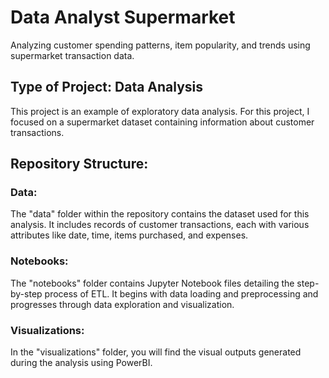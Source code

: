 # Data Analyst Supermarket
Analyzing customer spending patterns, item popularity, and trends using supermarket transaction data.

## Type of Project: Data Analysis
This project is an example of exploratory data analysis. For this project, I focused on a supermarket dataset containing information about customer transactions.

## Repository Structure:

### Data: 
The "data" folder within the repository contains the dataset used for this analysis. It includes records of customer transactions, each with various attributes like date, time, items purchased, and expenses.

### Notebooks: 
The "notebooks" folder contains Jupyter Notebook files detailing the step-by-step process of ETL. It begins with data loading and preprocessing and progresses through data exploration and visualization.

### Visualizations: 
In the "visualizations" folder, you will find the visual outputs generated during the analysis using PowerBI.

